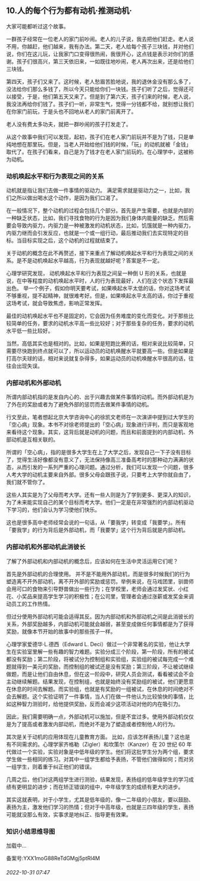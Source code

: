 ## 10.人的每个行为都有动机·推测动机·
大家可能都听过这个故事。



一群孩子经常在一位老人的家门前吵闹。老人的儿子说，我去把他们赶走。老人说不用，你越赶，他们越来，我有办法。第二天，老人给每个孩子三块钱，并对他们说，你们在这儿玩，让我家门口变得很热闹，我很开心，这点钱是表示对你们的感谢。孩子们很高兴，第三天依旧来，一如既往地吵闹，老人再次出来，还是给他们三块钱。



第四天，孩子们又来了。这时候，老人愁眉苦脸地说，我的退休金没有那么多了，没法给你们那么多钱了，所以今天只能给你们一块钱。孩子们听了之后，觉得还可以接受，于是，他们第五天又来了。但是到了第六天，孩子们来的时候，老人说，我没法再给你们钱了。孩子们一听，非常生气，觉得一分钱都不给，就别想让我们在你家门前玩，于是头也不回地从老人的家门前离开了。



老人没有费太多功夫，就把一群吵闹的孩子打发走了。



从这个故事中我们可以发现，起初，孩子们在老人家门前玩并不是为了钱，只是单纯地想在那里玩。但是，当老人开始给他们钱的时候，「玩」的动机就被「金钱」取代了。在孩子们看来，自己是为了钱才在老人家门前玩的。在心理学中，这被称为动机。



### 动机唤起水平和行为表现之间的关系


动机就是指让我们去做一件事情的驱动力。
 满足需求就是驱动力之一，比如，我们之所以做出喝水这个动作，是因为我们口渴了。



在一般情况下，整个动机的过程会包括几个部分。首先是产生需要，也就是内部的一种缺乏状态，比如，我们寻找食物的行为是因为我们身体内能量的缺乏。然后需要会导致内驱力，内驱力是一种被激发的动机状态，比如，饥饿就是一种内驱力，内驱力继而会引发反应，也就是一个或一组行动，最后推动我们去实现特定的目标。当目标实现之后，这个动机的过程就结束了。



关于动机的概念在此不再赘述，接下来重点了解动机唤起水平和行为表现之间的关系。是不是动机唤起水平越高，行为表现就越好呢？答案是不一定。



心理学研究发现，
 动机唤起水平和行为表现之间呈一种倒 U 形的关系，也就是说，在中等程度的动机唤起水平时，人的行为表现最好，人们在这个状态下发挥最出色。
 举一个例子，假如你明天要考试，如果唤起水平太低的话，你对这场考试不够重视，提不起精神，就很难考好。但是，如果唤起水平太高的话，你过于重视这场考试，就会导致焦虑，影响正常发挥。



最佳的动机唤起水平也不是固定的，它会因为任务难度的变化而变化。对于那些比较简单的任务，要求的动机水平高一些比较好；对于那些复杂的任务，要求的动机水平低一些比较好。



当然，高低其实也是相对的。比如，如果是短跑比赛的话，相对来说比较简单，只需要尽快跑到终点就可以了，所以运动员的动机唤醒水平就要高一些。但是如果是打高尔夫球的话，相对来说就复杂得多，如果运动员的动机唤醒水平很高的话，往往会出现失误。



### 内部动机和外部动机


所谓内部动机指的是发自内心的、出于兴趣去做某件事情的动机。而外部动机是为了外在的奖励或者为了避免外部的惩罚而去做某件事情的动机。



行文至此，笔者想起北京大学咨询中心的徐凯文老师在一次演讲中提到过大学生的「空心病」现象。本书不对徐老师提出的「空心病」现象进行评判，而只是客观地来看待这个现象。其实，这背后就是动机的问题，而且和前面提到的内部动机、外部动机是互相关联的。



所谓的「空心病」，指的是很多大学生在上了大学之后，发现自己一下子没有目标了，觉得生活好像都没有意义了，无法保持像高三准备高考时的那种动力满满的状态，从而引发的一系列严重的心理问题。通过分析，我们可以发现一个问题，很多人考大学的动机主要来自外部。很多父母会跟孩子说，只要考上大学你就自由了，我们就不管你了。



这些人其实是为了父母而考大学。还有一些人则是为了学到更多、更深入的知识，为了未来能实现自己的某个目标而考大学。他们一定是在非常强烈的内部动机驱动下学习的，他们会认为学习使他们快乐。



这也是很多高中老师经常会说的一句话，从「要我学」转变成「我要学」。所有「要我学」的行为背后是外部动机，而「我要学」这个行为背后就是内部动机。



### 内部动机和外部动机此消彼长


了解了外部动机和内部动机的概念后，应该如何在生活中灵活运用它们呢？



首先是外部动机的合理使用。
 并不是不能用外部动机，而是很多时候我们的行为塑造离不开外部动机，离不开外部的奖励或惩罚。举例来说，在马戏团里，驯兽师会用可口的食物来引导野兽做出一些行为；在学校里，老师会通过发奖状、小红花、小奖品来提高学生学习的积极性；在公司里，管理者会通过涨薪或发奖金来调动员工的工作热情。



但过分使用外部动机可能会适得其反。因为内部动机和外部动机之间是此消彼长的关系，外部奖励越多，内部动机可能就会越弱，甚至变成做任何事情都是为了获得奖励，就像本节开始的故事中的那些孩子一样。



心理学家爱德华·L.德西（Edward L. Deci）做过一个非常著名的实验，他让大学生在实验室里解一些有趣的智力难题。实验分成三个阶段，第一阶段，所有的被试都没有奖励；第二阶段，将被试分为控制组和实验组，实验组的被试每完成一个难题就得到一美元的奖励，而控制组的被试还是没有奖励；第三阶段，不让被试继续做题，而是让他们自由休息，但在这一阶段中，研究人员会测试，看看被试会不会主动继续解题。结果发现，在控制组，也就是始终没有奖励组的被试，他们更愿意在休息的时间去解题。而实验组，也就是有奖励的一组被试，在休息的时间绝对不会去解题。这个实验证明了一件事情，当人们在做一件他认为比较愉快的事情，比如这种智力测验时，给他提供奖励，反而会减少这项活动对他的内在吸引力。



因此，我们需要明确一点，外部动机可以施加，但是不宜过多。使用外部动机仅仅是为了提高或者激发内部动机，而绝对不是为了塑造或者控制他人的行为。



其次是关于动机的应用体现在儿童教育方面。
 比如，应该怎样表扬儿童？这也是有不同需求的。心理学家齐格勒（Zigler）和坎策尔（Kanzer）在 20 世纪 60 年代做过一个实验，实验对象是中低年级的学生。他们将这批学生分为两个组，要求学生做一些相同的练习。对其中一组学生都给予表扬，不管他们做得如何；而对另一组学生，则着重于纠正他们的错误。



几周之后，他们对这两组学生进行测验，结果发现，表扬组的低年级学生的学习成绩有更明显的进步；而在矫正错误的组中，中年级学生的成绩有更大的进步。



其实这就表明，对于小学生，尤其是低年级的，像一二年级的小朋友，要以鼓励、表扬为主，激发他们学习的热情；但对于中高年级，也就是三四年级的学生，表扬可能就没那么有效，实事求是地纠正、指导更有效果。



### 知识小结思维导图


![]()加载中...

备案号:YXX1moG88ReTdGMgj5ptRl4M


###### 2022-10-31 07:47
